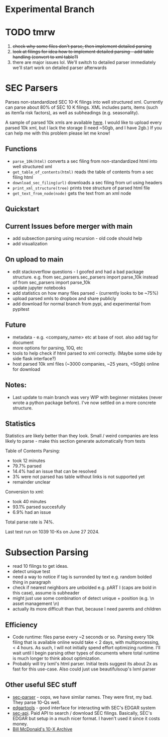 # Experimental Branch

# TODO tmrw
1. ~~check why some files don't parse, then implement detailed parsing~~
2. ~~look at filings for idea how to implement detailed parsing - add table handling (convert to xml table?)~~
3. there are major issues lol. We'll switch to detailed parser immediately
we'll start work on detailed parser afterwards

# SEC Parsers
Parses non-standardized SEC 10-K filings into well structured xml. Currently can parse about 80% of SEC 10 K filings. XML includes parts, items (such as item1a risk factors), as well as subheadings (e.g. seasonality).

A sample of parsed 10k xmls are available [here](https://www.dropbox.com/scl/fo/np1lpow7r3bissz80ze3o/AKGM8skBrUfEGlSweofAUDU?rlkey=cz1r78jofntjeq4ax2vb2yd0u&e=1&st=mdcwgfcm&dl=0). I would like to upload every parsed 10k xml, but I lack the storage (I need ~50gb, and I have 2gb.) If you can help me with this problem please let me know!

## Functions
* ```parse_10k(html)``` converts a sec filing from non-standardized html into well structured xml
* ```get_table_of_contents(html)``` reads the table of contents from a sec filing html
* ```download_sec_filing(url)``` downloads a sec filing from url using headers
* ```print_xml_structure(tree)``` prints tree structure of parsed html file
* ```get_text_from_node(node)``` gets the text from an xml node

## Quickstart

## Current Issues before merger with main
* add subsection parsing using recursion - old code should help
* add visualization

## On upload to main
* edit stackoverflow questions - I goofed and had a bad package structure. e.g. from sec_parsers.sec_parsers import parse_10k instead of from sec_parsers import parse_10k
* update jupyter notebooks
* add statistics on how many files parsed - (currently looks to be ~75%)
* upload parsed xmls to dropbox and share publicly
* add download for normal branch from pypi, and experimental from pypitest

## Future
* metadata - e.g. <metadata><cik><company_name> etc at base of root. also add tag for document
* more options for parsing, 10Q, etc
* tools to help check if html parsed to xml correctly. (Maybe some side by side flask interface?)
* host parsed 10k xml files (~3000 companies, ~25 years, <50gb) online for download

## Notes:
* Last update to main branch was very WIP with beginner mistakes (never wrote a python package before). I've now settled on a more concrete structure.

## Statistics
Statistics are likely better than they look. Small / weird companies are less likely to parse - make this section generate automatically from tests

Table of Contents Parsing:
* took 12 minutes
* 79.7% parsed
* 14.4% had an issue that can be resolved
* 3% were not parsed has table without links is not supported yet
* remainder unclear


Conversion to xml:
* took 40 minutes
* 93.1% parsed succesfully
* 6.9% had an issue

Total parse rate is 74%.

Last test run on 1039 10-Ks on June 27 2024.

# Subsection Parsing
* read 10 filings to get ideas.
* detect unique test
* need a way to notice if tag is surronded by text e.g. random bolded thing in paragraph
* check if nearest neighbors are unbolded e.g. pART I (caps are bold in this case), assume is subheader
* might just use some combination of detect unique + position (e.g. \n asset management \n)
* actually its more difficult than that, because I need parents and children

## Efficiency
* Code runtime: files parse every ~2 seconds or so. Parsing every 10k filing that is available online would take < 2 days, with multiprocessing, < 4 hours. As such, I will not initially spend effort optimizing runtime. I'll wait until I begin parsing other types of documents where total runtime is much longer to think about optimization.
* Probably will try lxml's html parser. Initial tests suggest its about 2x as fast for this use-case. Also could just use beautifulsoup's lxml parser

## Other useful SEC stuff
* [sec-parser](https://github.com/alphanome-ai/sec-parser) - oops, we have similar names. They were first, my bad. They parse 10-Qs well.
* [edgartools](https://github.com/dgunning/edgartools) - good interface for interacting with SEC's EDGAR system
* [sec-api](https://sec-api.io/). Paid API to search / download SEC filings. Basically, SEC's EDGAR but setup in a much nicer format. I haven't used it since it costs money.
* [Bill McDonald's 10-X Archive](https://sraf.nd.edu/data/stage-one-10-x-parse-data/)